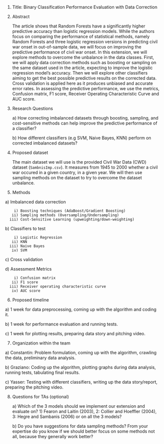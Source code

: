 1) Title: Binary Classification Performance Evaluation with Data Correction

2) Abstract

    The article shows that Random Forests have a significantly higher predictive accuracy than logistic regression models. While the authors focus on comparing the performance       of statistical methods, namely Random Forests and three logistic regression versions in predicting civil war onset in out-of-sample data, we will focus on improving the         predictive performance of civil war onset. In this extension, we will explore methods to overcome the unbalance in the data classes. First, we will apply data correction         methods such as boosting or sampling on the same dataset used in the article, expecting to improve the logistic regression model’s accuracy. Then we will explore other           classifiers aiming to get the best possible predictive results on the corrected data. Cross validation is applied here as it produces unbiased and accurate error rates. In       assessing the predictive performance, we use the metrics, Confusion matrix, F1 score, Receiver Operating Characteristic Curve and AUC score.

3) Research Questions

    a) How correcting imbalanced datasets through boosting, sampling, and cost-sensitive methods can help improve the predictive performance of a classifier?
    
    b) How different classifiers (e.g SVM, Naive Bayes, KNN) perform on corrected imbalanced datasets?

4) Proposed dataset
    
    The main dataset we will use is the provided Civil War Data (CWD) dataset (`SambnisImp.csv`). It measures from 1945 to 2000 whether a civil war occured in a given country,       in  a given year. We will then use sampling methods on the dataset to try to overcome the dataset unbalance.

5) Methods

  a) Imbalanced data correction 
  
        i) Boosting techniques (AdaBoost/Gradient Boosting)
       ii) Sampling methods (Oversampling/Undersampling)
      iii) Cost-Sensitive Learning (upweighting/down-weighting)
  
  b) Classifiers to test
  
        i) Logistic Regression
       ii) KNN
      iii) Naive Bayes
       iv) SVM
       
  c) Cross validation
  
  d) Assessment Metrics
  
        i) Confusion matrix
       ii) F1 score
      iii) Receiver operating characteristic curve
       iv) AUC score

6) Proposed timeline

  a) 1 week for data preprocessing, coming up with the algorithm and coding it. 
  
  b) 1 week for performance evaluation and running tests.
  
  c) 1 week for plotting results, preparing data story and pitching video.

7) Organization within the team

  a) Constantin: Problem formulation, coming up with the algorithm, crawling the data, preliminary data analysis.
  
  b) Graziano: Coding up the algorithm, plotting graphs during data analysis, running tests, tabulating final results.
  
  c) Yasser: Testing with different classifiers, writing up the data story/report, preparing the pitching video.

8) Questions for TAs (optional)

    a) Which of the 3 models should we implement our extension and evaluate on? 1) Fearon and Laitin (2003), 2: Collier and Hoeffler (2004), 3: Hegre and Sambanis (2006) or on         all   the 3 models?
  
    b) Do you have suggestions for data sampling methods? From your expertise do you know if we should better focus on some methods not all, because they generally work better?

